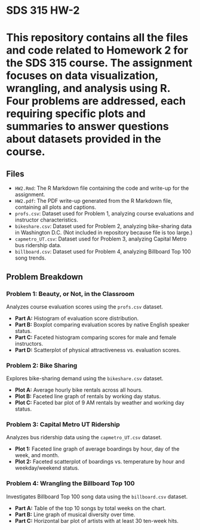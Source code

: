 # SDS 315 HW-2

# This repository contains all the files and code related to Homework 2 for the SDS 315 course. The assignment focuses on data visualization, wrangling, and analysis using R. Four problems are addressed, each requiring specific plots and summaries to answer questions about datasets provided in the course.  

## Files
- `HW2.Rmd`: The R Markdown file containing the code and write-up for the assignment.  
- `HW2.pdf`: The PDF write-up generated from the R Markdown file, containing all plots and captions.  
- `profs.csv`: Dataset used for Problem 1, analyzing course evaluations and instructor characteristics.  
- `bikeshare.csv`: Dataset used for Problem 2, analyzing bike-sharing data in Washington D.C. (Not included in repository because file is too large.)  
- `capmetro_UT.csv`: Dataset used for Problem 3, analyzing Capital Metro bus ridership data. 
- `billboard.csv`: Dataset used for Problem 4, analyzing Billboard Top 100 song trends.  

## Problem Breakdown
### Problem 1: Beauty, or Not, in the Classroom
Analyzes course evaluation scores using the `profs.csv` dataset.  
- **Part A:** Histogram of evaluation score distribution.  
- **Part B:** Boxplot comparing evaluation scores by native English speaker status.  
- **Part C:** Faceted histogram comparing scores for male and female instructors.  
- **Part D:** Scatterplot of physical attractiveness vs. evaluation scores.  

### Problem 2: Bike Sharing  
Explores bike-sharing demand using the `bikeshare.csv` dataset.  
- **Plot A:** Average hourly bike rentals across all hours.  
- **Plot B:** Faceted line graph of rentals by working day status.  
- **Plot C:** Faceted bar plot of 9 AM rentals by weather and working day status.  

### Problem 3: Capital Metro UT Ridership  
Analyzes bus ridership data using the `capmetro_UT.csv` dataset.  
- **Plot 1:** Faceted line graph of average boardings by hour, day of the week, and month.  
- **Plot 2:** Faceted scatterplot of boardings vs. temperature by hour and weekday/weekend status.  

### Problem 4: Wrangling the Billboard Top 100  
Investigates Billboard Top 100 song data using the `billboard.csv` dataset.  
- **Part A:** Table of the top 10 songs by total weeks on the chart.  
- **Part B:** Line graph of musical diversity over time.  
- **Part C:** Horizontal bar plot of artists with at least 30 ten-week hits.
